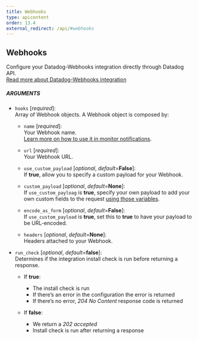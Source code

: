 ```yaml
---
title: Webhooks
type: apicontent
order: 13.4
external_redirect: /api/#webhooks
---
```


## Webhooks

Configure your Datadog-Webhooks integration directly through Datadog API.  
[Read more about Datadog-Webhooks integration](/integrations/webhooks)

##### ARGUMENTS

* `hooks` [*required*]:  
    Array of Webhook objects. A Webhook object is composed by:

    * `name` [*required*]:  
        Your Webhook name.  
        [Learn more on how to use it in monitor notifications](/monitors/notifications).
    * `url` [*required*]:  
        Your Webhook URL.
    * `use_custom_payload` [*optional*, *default*=**False**]:  
        If **true**, allow you to specify a custom payload for your Webhook. 
    
    * `custom_payload` [*optional*, *default*=**None**]:  
        If `use_custom_payloag` is **true**, specify your own payload to add your own custom fields to the request [using those variables](integrations/webhooks/#usage).

    * `encode_as_form` [*optional*, *default*=**False**]:  
        If `use_custom_payload` is **true**, set this to **true** to have your payload to be URL-encoded.
    * `headers` [*optional*, *default*=**None**]:  
        Headers attached to your Webhook.

* `run_check` [*optional*, *default*=**false**]:  
    Determines if the integration install check is run before returning a response.

    * If **true**:

        - The install check is run
        - If there’s an error in the configuration the error is returned
        - If there’s no error, *204 No Content* response code is returned

    * If **false**:

        - We return a *202 accepted*
        - Install check is run after returning a response
